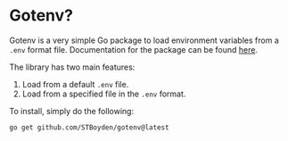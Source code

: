 # Gotenv?

Gotenv is a very simple Go package to load environment variables from a `.env` format file. Documentation for the package can be found [here](https://pkg.go.dev/github.com/STBoyden/gotenv).

The library has two main features:

1. Load from a default `.env` file.
2. Load from a specified file in the `.env` format.

To install, simply do the following:

```bash
go get github.com/STBoyden/gotenv@latest
```
